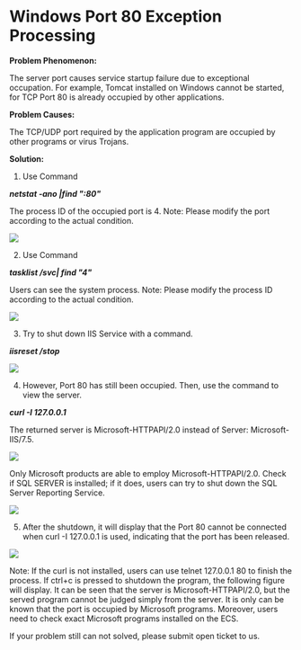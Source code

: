 # Windows Port 80 Exception Processing
**Problem Phenomenon:**

The server port causes service startup failure due to exceptional occupation. For example, Tomcat installed on Windows cannot be started, for TCP Port 80 is already occupied by other applications.



**Problem Causes:**

The TCP/UDP port required by the application program are occupied by other programs or virus Trojans.



**Solution:**

1. Use Command

***netstat -ano |find ":80"***

The process ID of the occupied port is 4. Note: Please modify the port according to the actual condition.

![](https://github.com/jdcloudcom/cn/blob/edit/image/Elastic-Compute/Virtual-Machine/Windows/Windows%2080%E7%AB%AF%E5%8F%A3%E5%BC%82%E5%B8%B8%E5%8D%A0%E7%94%A8%E7%9A%84%E5%A4%84%E7%90%8601.png)

2. Use Command


***tasklist /svc| find "4"***

Users can see the system process. Note: Please modify the process ID according to the actual condition.

![](https://github.com/jdcloudcom/cn/blob/edit/image/Elastic-Compute/Virtual-Machine/Windows/Windows%2080%E7%AB%AF%E5%8F%A3%E5%BC%82%E5%B8%B8%E5%8D%A0%E7%94%A8%E7%9A%84%E5%A4%84%E7%90%8602.png)

3. Try to shut down IIS Service with a command.


***iisreset /stop***

![](https://github.com/jdcloudcom/cn/blob/edit/image/Elastic-Compute/Virtual-Machine/Windows/Windows%2080%E7%AB%AF%E5%8F%A3%E5%BC%82%E5%B8%B8%E5%8D%A0%E7%94%A8%E7%9A%84%E5%A4%84%E7%90%8603.png)

4. However, Port 80 has still been occupied. Then, use the command to view the server.  


***curl -I 127.0.0.1***

The returned server is Microsoft-HTTPAPI/2.0 instead of Server: Microsoft-IIS/7.5.

![](https://github.com/jdcloudcom/cn/blob/edit/image/Elastic-Compute/Virtual-Machine/Windows/Windows%2080%E7%AB%AF%E5%8F%A3%E5%BC%82%E5%B8%B8%E5%8D%A0%E7%94%A8%E7%9A%84%E5%A4%84%E7%90%8604.png)

Only Microsoft products are able to employ Microsoft-HTTPAPI/2.0. Check if SQL SERVER is installed; if it does, users can try to shut down the SQL Server Reporting Service.

![](https://github.com/jdcloudcom/cn/blob/edit/image/Elastic-Compute/Virtual-Machine/Windows/Windows%2080%E7%AB%AF%E5%8F%A3%E5%BC%82%E5%B8%B8%E5%8D%A0%E7%94%A8%E7%9A%84%E5%A4%84%E7%90%8605.png)

5. After the shutdown, it will display that the Port 80 cannot be connected when curl -I 127.0.0.1 is used, indicating that the port has been released.

![](https://github.com/jdcloudcom/cn/blob/edit/image/Elastic-Compute/Virtual-Machine/Windows/Windows%2080%E7%AB%AF%E5%8F%A3%E5%BC%82%E5%B8%B8%E5%8D%A0%E7%94%A8%E7%9A%84%E5%A4%84%E7%90%8606.png)

Note: If the curl is not installed, users can use telnet 127.0.0.1 80 to finish the process. If ctrl+c is pressed to shutdown the program, the following figure will display. It can be seen that the server is Microsoft-HTTPAPI/2.0, but the served program cannot be judged simply from the server. It is only can be known that the port is occupied by Microsoft programs. Moreover, users need to check exact Microsoft programs installed on the ECS.



If your problem still can not solved, please submit open ticket to us.
